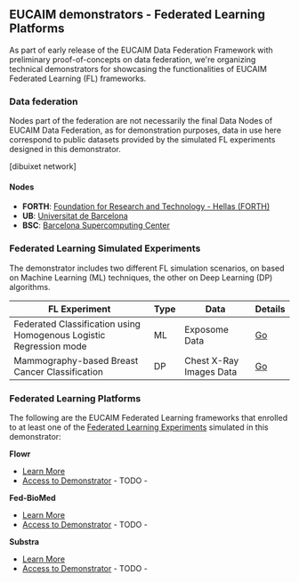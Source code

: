 ## EUCAIM demonstrators - Federated Learning Platforms

As part of early release of the EUCAIM Data Federation Framework with preliminary proof-of-concepts on data federation, we're organizing technical demonstrators for showcasing the functionalities of EUCAIM Federated Learning (FL) frameworks.

### Data federation

Nodes part of the federation are not necessarily the final Data Nodes of EUCAIM Data Federation, as for demonstration purposes, data in use here correspond to public datasets provided by the simulated FL experiments designed in this demonstrator.

[dibuixet network]

#### Nodes

- **FORTH**: [Foundation for Research and Technology - Hellas (FORTH)](https://www.ics.forth.gr/)
- **UB**: [Universitat de Barcelona](https://www.bcn-aim.org/)
- **BSC**: [Barcelona Supercomputing Center](https://bsc.es)

### Federated Learning Simulated Experiments

The demonstrator includes two different FL simulation scenarios, on based on Machine Learning (ML) techniques, the other on Deep Learning (DP) algorithms.

| **FL Experiment**                                                  | **Type** | **Data**       | **Details**            |
|--------------------------------------------------------------------|----------|----------------|------------------------|
| Federated Classification using Homogenous Logistic Regression mode | ML | Exposome Data  | [Go](https://github.com/EUCAIM/demo_ml_data/)|
| Mammography-based Breast Cancer Classification                     | DP | Chest X-Ray Images Data | [Go](https://github.com/EUCAIM/demo_dl_data/)|

### Federated Learning Platforms

The following are the EUCAIM Federated Learning frameworks that enrolled to at least one of the [Federated Learning Experiments](#federated-learning-experiments) simulated in this demonstrator:

**Flowr**
  -  [Learn More](fl_platforms/flowr.md)
  -  [Access to Demonstrator]() - TODO -
    
**Fed-BioMed**
  -  [Learn More](fl_platforms/fed-biomed.md)
  -  [Access to Demonstrator]() - TODO -
     
**Substra**
  -  [Learn More](fl_platforms/substra.md)
  -  [Access to Demonstrator]() - TODO -



